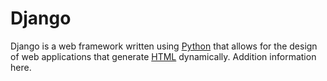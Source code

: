   # Django

Django is a web framework written using [Python](/wiki/Python) that allows for the design of web applications that generate [HTML](/wiki/HTML) dynamically. Addition information here.
  
